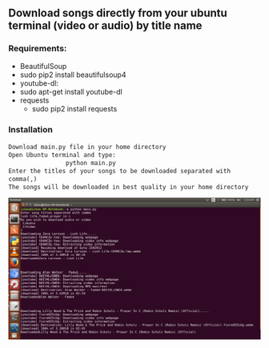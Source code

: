 ## Download songs directly from your ubuntu terminal (video or audio) by title name
### Requirements:
*  BeautifulSoup
  * sudo pip2 install beautifulsoup4
*  youtube-dl:
  * sudo apt-get install youtube-dl
* requests
  * sudo pip2 install requests

### Installation

```
Download main.py file in your home directory
Open Ubuntu terminal and type:
				python main.py
Enter the titles of your songs to be downloaded separated with comma(,)
The songs will be downloaded in best quality in your home directory
```

![image](https://github.com/ishan-nitj/youtube-video-downloader/blob/master/image.png)


